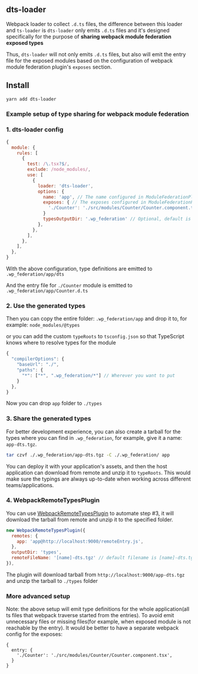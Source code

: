 ## dts-loader

Webpack loader to collect `.d.ts` files, the difference between this loader
and `ts-loader` is `dts-loader` only emits `.d.ts` files and it's designed
specifically for the purpose of **sharing webpack module federation exposed types**

Thus, `dts-loader` will not only emits `.d.ts` files, but also will emit the entry
file for the exposed modules based on the configuration of webpack module federation
plugin's `exposes` section.

## Install
```
yarn add dts-loader
```

### Example setup of type sharing for webpack module federation

### 1. dts-loader config

```javascript
{
  module: {
    rules: [
      {
        test: /\.tsx?$/,
        exclude: /node_modules/,
        use: [
          {
            loader: 'dts-loader',
            options: {
              name: 'app', // The name configured in ModuleFederationPlugin
              exposes: { // The exposes configured in ModuleFederationPlugin
                './Counter': './src/modules/Counter/Counter.component.tsx',
              }
              typesOutputDir: '.wp_federation' // Optional, default is '.wp_federation'
            },
          },
        ],
      },
    ],
  },
}
```

With the above configuration, type definitions are emitted to `.wp_federation/app/dts`

And the entry file for `./Counter` module is emitted to `.wp_federation/app/Counter.d.ts`

### 2. Use the generated types

Then you can copy the entire folder: `.wp_federation/app` and drop it to, for example: `node_modules/@types`

or you can add the custom `typeRoots` to `tsconfig.json` so that TypeScript knows where to resolve types for the module

```javascript
{
  "compilerOptions": {
    "baseUrl": "./",
    "paths": {
      "*": ["*", ".wp_federation/*"] // Wherever you want to put
    }
  },
}
```
Now you can drop `app` folder to `./types`

### 3. Share the generated types

For better development experience, you can also create a tarball for the types where you can find in `.wp_federation`, for example, give it a name: `app-dts.tgz`.
```bash
tar czvf ./.wp_federation/app-dts.tgz -C ./.wp_federation/ app
```

You can deploy it with your application's assets, and then the host application can download from remote and unzip it to `typeRoots`. This would make sure the typings are always up-to-date when working across different teams/applications.

### 4. WebpackRemoteTypesPlugin
You can use [WebpackRemoteTypesPlugin](https://github.com/ruanyl/webpack-remote-types-plugin) to automate step #3, it will download the tarball from remote and unzip it to the specified folder.

```javascript
new WebpackRemoteTypesPlugin({
  remotes: {
    app: 'app@http://localhost:9000/remoteEntry.js',
  },
  outputDir: 'types',
  remoteFileName: '[name]-dts.tgz' // default filename is [name]-dts.tgz where [name] is the remote name, for example, `app` with the above setup
}),
```

The plugin will download tarball from `http://localhost:9000/app-dts.tgz` and unzip the tarball to `./types` folder

### More advanced setup
Note: the above setup will emit type definitions for the whole application(all ts files that webpack traverse started from the entries).
To avoid emit unnecessary files or missing files(for example, when exposed module is not reachable by the entry). It would be better to
have a separate webpack config for the exposes:

```
{
  entry: {
    './Counter': './src/modules/Counter/Counter.component.tsx',
  }
}
```

